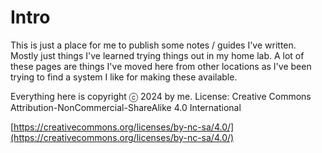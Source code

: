 # Intro

This is just a place for me to publish some notes / guides I've written.  Mostly just things I've learned trying things out in my home lab.  A lot of these pages are things I've moved here from other locations as I've been trying to find a system I like for making these available. &#x20;



Everything here is copyright ⓒ 2024 by me.  License: Creative Commons Attribution-NonCommercial-ShareAlike 4.0 International

[https://creativecommons.org/licenses/by-nc-sa/4.0/](https://creativecommons.org/licenses/by-nc-sa/4.0/)

